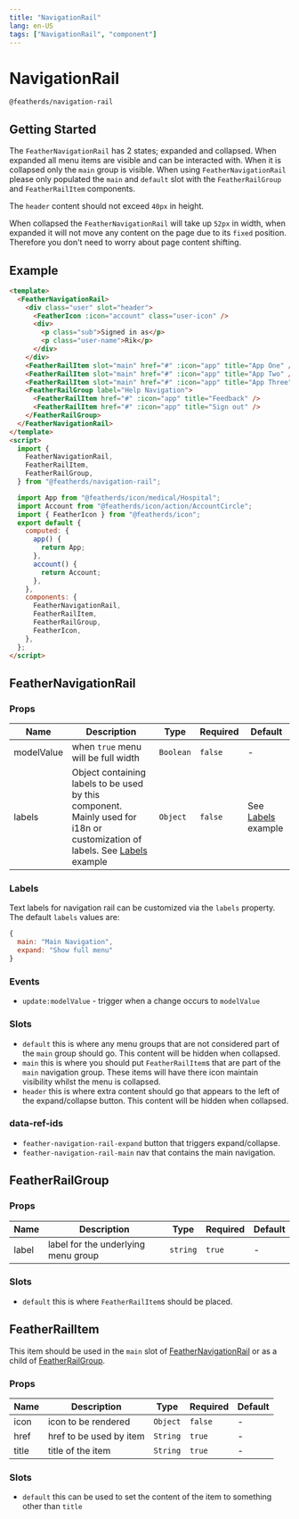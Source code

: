 ```yaml
---
title: "NavigationRail"
lang: en-US
tags: ["NavigationRail", "component"]
---
```


# NavigationRail

`@featherds/navigation-rail`

## Getting Started

The `FeatherNavigationRail` has 2 states; expanded and collapsed. When expanded all menu items are visible and can be interacted with. When it is collapsed only the `main` group is visible. When using `FeatherNavigationRail` please only populated the `main` and `default` slot with the `FeatherRailGroup` and `FeatherRailItem` components.

The `header` content should not exceed `40px` in height.

When collapsed the `FeatherNavigationRail` will take up `52px` in width, when expanded it will not move any content on the page due to its `fixed` position. Therefore you don't need to worry about page content shifting.

## Example

```html
<template>
  <FeatherNavigationRail>
    <div class="user" slot="header">
      <FeatherIcon :icon="account" class="user-icon" />
      <div>
        <p class="sub">Signed in as</p>
        <p class="user-name">Rik</p>
      </div>
    </div>
    <FeatherRailItem slot="main" href="#" :icon="app" title="App One" />
    <FeatherRailItem slot="main" href="#" :icon="app" title="App Two" />
    <FeatherRailItem slot="main" href="#" :icon="app" title="App Three" />
    <FeatherRailGroup label="Help Navigation">
      <FeatherRailItem href="#" :icon="app" title="Feedback" />
      <FeatherRailItem href="#" :icon="app" title="Sign out" />
    </FeatherRailGroup>
  </FeatherNavigationRail>
</template>
<script>
  import {
    FeatherNavigationRail,
    FeatherRailItem,
    FeatherRailGroup,
  } from "@featherds/navigation-rail";

  import App from "@featherds/icon/medical/Hospital";
  import Account from "@featherds/icon/action/AccountCircle";
  import { FeatherIcon } from "@featherds/icon";
  export default {
    computed: {
      app() {
        return App;
      },
      account() {
        return Account;
      },
    },
    components: {
      FeatherNavigationRail,
      FeatherRailItem,
      FeatherRailGroup,
      FeatherIcon,
    },
  };
</script>
```

## FeatherNavigationRail

### Props

| Name       | Description                                                                                                                           | Type      | Required | Default                       |
| ---------- | ------------------------------------------------------------------------------------------------------------------------------------- | --------- | -------- | ----------------------------- |
| modelValue | when `true` menu will be full width                                                                                                   | `Boolean` | `false`  | -                             |
| labels     | Object containing labels to be used by this component. Mainly used for i18n or customization of labels. See [Labels](#labels) example | `Object`  | `false`  | See [Labels](#labels) example |

### Labels

Text labels for navigation rail can be customized via the `labels` property. The default `labels` values are:

```js
{
  main: "Main Navigation",
  expand: "Show full menu"
}
```

### Events

- `update:modelValue` - trigger when a change occurs to `modelValue`

### Slots

- `default` this is where any menu groups that are not considered part of the `main` group should go. This content will be hidden when collapsed.
- `main` this is where you should put `FeatherRailItem`s that are part of the `main` navigation group. These items will have there icon maintain visibility whilst the menu is collapsed.
- `header` this is where extra content should go that appears to the left of the expand/collapse button. This content will be hidden when collapsed.

### data-ref-ids

- `feather-navigation-rail-expand` button that triggers expand/collapse.
- `feather-navigation-rail-main` nav that contains the main navigation.

## FeatherRailGroup

### Props

| Name  | Description                         | Type     | Required | Default |
| ----- | ----------------------------------- | -------- | -------- | ------- |
| label | label for the underlying menu group | `string` | `true`   | -       |

### Slots

- `default` this is where `FeatherRailItem`s should be placed.

## FeatherRailItem

This item should be used in the `main` slot of [FeatherNavigationRail](#FeatherNavigationRail) or as a child of [FeatherRailGroup](#FeatherRailGroup).

### Props

| Name  | Description             | Type     | Required | Default |
| ----- | ----------------------- | -------- | -------- | ------- |
| icon  | icon to be rendered     | `Object` | `false`  | -       |
| href  | href to be used by item | `String` | `true`   | -       |
| title | title of the item       | `String` | `true`   | -       |

### Slots

- `default` this can be used to set the content of the item to something other than `title`
